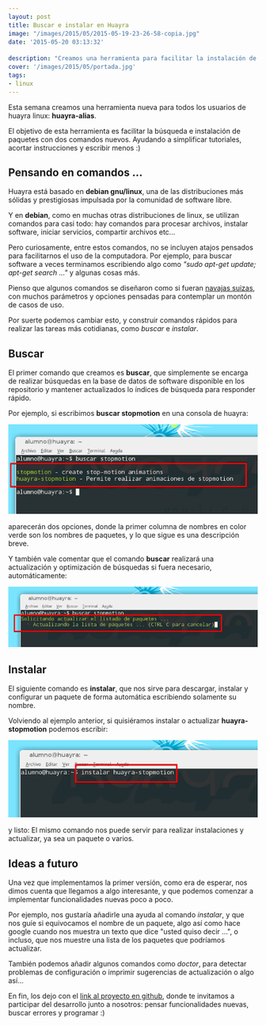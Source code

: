```yaml
---
layout: post
title: Buscar e instalar en Huayra
image: "/images/2015/05/2015-05-19-23-26-58-copia.jpg"
date: '2015-05-20 03:13:32'

description: "Creamos una herramienta para facilitar la instalación de software en Huayra"
cover: '/images/2015/05/portada.jpg'
tags:
- linux
---
```


Esta semana creamos una herramienta nueva para todos los usuarios de huayra linux: **huayra-alias**.

El objetivo de esta herramienta es facilitar la búsqueda e instalación de paquetes con dos comandos nuevos. Ayudando a simplificar tutoriales, acortar instrucciones y escribir menos :)

## Pensando en comandos ...

Huayra está basado en **debian gnu/linux**, una de las distribuciones más sólidas y prestigiosas impulsada por la comunidad de software libre.

Y en **debian**, como en muchas otras distribuciones de linux, se utilizan comandos para casi todo: hay comandos para procesar archivos, instalar software, iniciar servicios, compartir archivos etc...

Pero curiosamente, entre estos comandos, no se incluyen atajos pensados para facilitarnos el uso de la computadora. Por ejemplo, para buscar software a veces terminamos escribiendo algo como *"sudo apt-get update; apt-get search ..."*  y algunas cosas más.

Pienso que algunos comandos se diseñaron como si fueran [navajas suizas](http://es.wikipedia.org/wiki/Navaja_suiza), con muchos parámetros y opciones pensadas para contemplar un montón de casos de uso.

Por suerte podemos cambiar esto, y construir comandos rápidos para realizar las tareas más cotidianas, como *buscar* e *instalar*.

## Buscar

El primer comando que creamos es **buscar**, que simplemente se encarga de realizar búsquedas en la base de datos de software disponible en los repositorio y mantener actualizados lo índices de búsqueda para responder rápido.

Por ejemplo, si escribimos **buscar stopmotion** en una consola de huayra:

![](/images/2015/05/huayra-3-0--i386---Running--2015-05-19-23-29-26.png)

aparecerán dos opciones, donde la primer columna de nombres en color verde son los nombres de paquetes, y lo que sigue es una descripción breve.

Y también vale comentar que el comando **buscar** realizará una actualización y optimización de búsquedas si fuera necesario, automáticamente:

![](/images/2015/05/huayra-3-0--i386---Running--2015-05-19-23-28-32-png.png)

## Instalar

El siguiente comando es **instalar**, que nos sirve para descargar, instalar y configurar un paquete de forma automática escribiendo solamente su nombre.

Volviendo al ejemplo anterior, si quisiéramos instalar o actualizar **huayra-stopmotion** podemos escribir:

![](/images/2015/05/huayra-3-0--i386---Running--2015-05-19-23-30-03.png)

y listo: El mismo comando nos puede servir para realizar instalaciones y actualizar, ya sea un paquete o varios.


## Ideas a futuro

Una vez que implementamos la primer versión, como era de esperar, nos dimos cuenta que llegamos a algo interesante, y que podemos comenzar a implementar funcionalidades nuevas poco a poco.

Por ejemplo, nos gustaría añadirle una ayuda al comando *instalar*, y que nos guíe si equivocamos el nombre de un paquete, algo así como hace google cuando nos muestra un texto que dice "usted quiso decir ...", o incluso, que nos muestre una lista de los paquetes que podríamos actualizar.

También podemos añadir algunos comandos como *doctor*, para detectar problemas de configuración o imprimir sugerencias de actualización o algo así...

En fin, los dejo con el [link al proyecto en github](https://github.com/HuayraLinux/huayra-alias), donde te invitamos a participar del desarrollo junto a nosotros: pensar funcionalidades nuevas, buscar errores y programar :)
